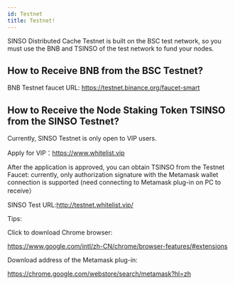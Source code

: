 ```yaml
---
id: Testnet
title: Testnet!
---
```


SINSO Distributed Cache Testnet is built on the BSC test network, so you must use the BNB and TSINSO of the test network to fund your nodes.

## How to Receive BNB from the BSC Testnet?

BNB Testnet faucet URL: https://testnet.binance.org/faucet-smart

## How to Receive the Node Staking Token TSINSO from the SINSO Testnet?

Currently, SINSO Testnet is only open to VIP users.

Apply for VIP：https://www.whitelist.vip

After the application is approved, you can obtain TSINSO from the Testnet Faucet: currently, only authorization signature with the Metamask wallet connection is supported (need connecting to Metamask plug-in on PC to receive）

SINSO Test URL:http://testnet.whitelist.vip/

Tips:

Click to download Chrome browser:

https://www.google.com/intl/zh-CN/chrome/browser-features/#extensions

Download address of the Metamask plug-in:

https://chrome.google.com/webstore/search/metamask?hl=zh
